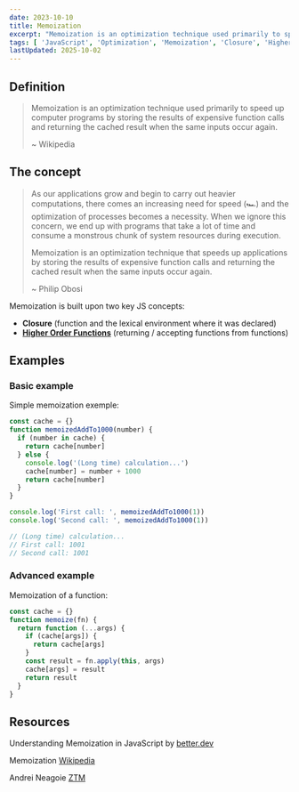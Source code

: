 ```yaml
---
date: 2023-10-10
title: Memoization
excerpt: "Memoization is an optimization technique used primarily to speed up computer programs by storing the results of expensive function calls and returning the cached result when the same inputs occur again."
tags: [ 'JavaScript', 'Optimization', 'Memoization', 'Closure', 'Higher Order Functions' ]
lastUpdated: 2025-10-02
---
```


## Definition

> Memoization is an optimization technique used primarily to speed up computer programs by storing the results of expensive function calls and returning the cached result when the same inputs occur again.
>
> ~ Wikipedia

<!-- truncate -->

## The concept

> As our applications grow and begin to carry out heavier computations, there comes an increasing need for speed (🏎️) and the optimization of processes becomes a necessity. When we ignore this concern, we end up with programs that take a lot of time and consume a monstrous chunk of system resources during execution.
>
> Memoization is an optimization technique that speeds up applications by storing the results of expensive function calls and returning the cached result when the same inputs occur again.
>
> ~ Philip Obosi

Memoization is built upon two key JS concepts:

- **Closure** (function and the lexical environment where it was declared)
- **[Higher Order Functions](https://edouardmisset.github.io/my-learning-curve/blog/en/05-higher-order-functions)** (returning / accepting functions from functions)

## Examples

### Basic example

Simple memoization exemple:

```javascript
const cache = {}
function memoizedAddTo1000(number) {
  if (number in cache) {
    return cache[number]
  } else {
    console.log('(Long time) calculation...')
    cache[number] = number + 1000
    return cache[number]
  }
}

console.log('First call: ', memoizedAddTo1000(1))
console.log('Second call: ', memoizedAddTo1000(1))

// (Long time) calculation...
// First call: 1001
// Second call: 1001
```

### Advanced example

Memoization of a function:

```javascript
const cache = {}
function memoize(fn) {
  return function (...args) {
    if (cache[args]) {
      return cache[args]
    }
    const result = fn.apply(this, args)
    cache[args] = result
    return result
  }
}
```

## Resources

Understanding Memoization in JavaScript by [better.dev](https://www.better.dev/understanding-memoization-in-javascript)

Memoization [Wikipedia](https://en.wikipedia.org/wiki/Memoization)

Andrei Neagoie [ZTM](https://zerotomastery.io/)
